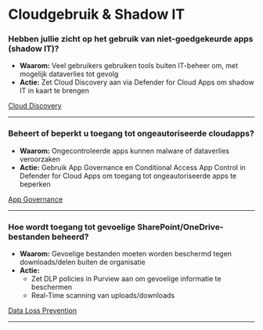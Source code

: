 # Cloudgebruik & Shadow IT

### Hebben jullie zicht op het gebruik van niet-goedgekeurde apps (shadow IT)?
- **Waarom:** Veel gebruikers gebruiken tools buiten IT-beheer om, met mogelijk dataverlies tot gevolg
- **Actie:** Zet Cloud Discovery aan via Defender for Cloud Apps om shadow IT in kaart te brengen

[Cloud Discovery](../plannen/Cloudgebruik%20plan.md#cloud-discovery)

---

### Beheert of beperkt u toegang tot ongeautoriseerde cloudapps?
- **Waarom:** Ongecontroleerde apps kunnen malware of dataverlies veroorzaken
- **Actie:** Gebruik App Governance en Conditional Access App Control in Defender for Cloud Apps om toegang tot ongeautoriseerde apps te beperken

[App Governance](../plannen/Cloudgebruik%20plan.md#app-governance)

---

### Hoe wordt toegang tot gevoelige SharePoint/OneDrive-bestanden beheerd?
- **Waarom:** Gevoelige bestanden moeten worden beschermd tegen downloads/delen buiten de organisatie
- **Actie:** 
    - Zet DLP policies in Purview aan om gevoelige informatie te beschermen
    - Real-Time scanning van uploads/downloads

[Data Loss Prevention](../plannen/Cloudgebruik%20plan.md#data-loss-prevention)

---
